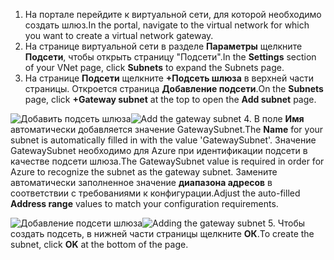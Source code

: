 1. <span data-ttu-id="6e984-101">На портале перейдите к виртуальной сети, для которой необходимо создать шлюз.</span><span class="sxs-lookup"><span data-stu-id="6e984-101">In the portal, navigate to the virtual network for which you want to create a virtual network gateway.</span></span>
2. <span data-ttu-id="6e984-102">На странице виртуальной сети в разделе **Параметры** щелкните **Подсети**, чтобы открыть страницу "Подсети".</span><span class="sxs-lookup"><span data-stu-id="6e984-102">In the **Settings** section of your VNet page, click **Subnets** to expand the Subnets page.</span></span>
3. <span data-ttu-id="6e984-103">На странице **Подсети** щелкните **+Подсеть шлюза** в верхней части страницы. Откроется страница **Добавление подсети**.</span><span class="sxs-lookup"><span data-stu-id="6e984-103">On the **Subnets** page, click **+Gateway subnet** at the top to open the **Add subnet** page.</span></span>

  <span data-ttu-id="6e984-104">![Добавить подсеть шлюза](./media/vpn-gateway-add-gwsubnet-s2s-rm-portal-include/add-gw-subnet.png "Add the gateway subnet")</span><span class="sxs-lookup"><span data-stu-id="6e984-104">![Add the gateway subnet](./media/vpn-gateway-add-gwsubnet-s2s-rm-portal-include/add-gw-subnet.png "Add the gateway subnet")</span></span>
4. <span data-ttu-id="6e984-105">В поле **Имя** автоматически добавляется значение GatewaySubnet.</span><span class="sxs-lookup"><span data-stu-id="6e984-105">The **Name** for your subnet is automatically filled in with the value 'GatewaySubnet'.</span></span> <span data-ttu-id="6e984-106">Значение GatewaySubnet необходимо для Azure при идентификации подсети в качестве подсети шлюза.</span><span class="sxs-lookup"><span data-stu-id="6e984-106">The GatewaySubnet value is required in order for Azure to recognize the subnet as the gateway subnet.</span></span> <span data-ttu-id="6e984-107">Замените автоматически заполненное значение **диапазона адресов** в соответствии с требованиями к конфигурации.</span><span class="sxs-lookup"><span data-stu-id="6e984-107">Adjust the auto-filled **Address range** values to match your configuration requirements.</span></span>

  <span data-ttu-id="6e984-108">![Добавление подсети шлюза](./media/vpn-gateway-add-gwsubnet-s2s-rm-portal-include/gwsubnetip.png "Adding the gateway subnet")</span><span class="sxs-lookup"><span data-stu-id="6e984-108">![Adding the gateway subnet](./media/vpn-gateway-add-gwsubnet-s2s-rm-portal-include/gwsubnetip.png "Adding the gateway subnet")</span></span>
5. <span data-ttu-id="6e984-109">Чтобы создать подсеть, в нижней части страницы щелкните **ОК**.</span><span class="sxs-lookup"><span data-stu-id="6e984-109">To create the subnet, click **OK** at the bottom of the page.</span></span>